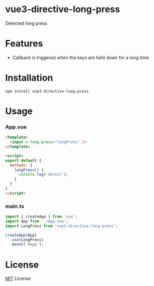 # vue3-directive-long-press

Detected long press

# Features

- Сallback is triggered when the keys are held down for a long time

# Installation

    npm install vue3-directive-long-press

# Usage
### App.vue
```html
<template>
  <input v-long-press="longPress" />
</template>

<script>
export default {
  methods: {
    longPress() {
      console.log('detect');
    }
  }
}
</script>
```
### main.ts
```js
import { createApp } from 'vue';
import App from './App.vue';
import LongPress from 'vue3-directive-long-press';

createApp(App)
  .use(LongPress)
  .mount('#app');
```

# License

<a href="https://raw.githubusercontent.com/Kutuzovska/vue3-directive-long-press/main/LICENSE">MIT</a> License
